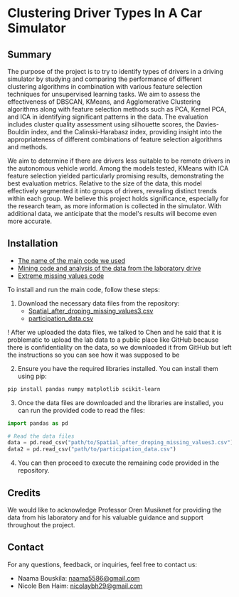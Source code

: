 # Clustering Driver Types In A Car Simulator

## Summary

The purpose of the project is to try to identify types of drivers in a driving simulator by studying and comparing the performance of different clustering algorithms in combination with various feature selection techniques for unsupervised learning tasks. We aim to assess the effectiveness of DBSCAN, KMeans, and Agglomerative Clustering algorithms along with feature selection methods such as PCA, Kernel PCA, and ICA in identifying significant patterns in the data. The evaluation includes cluster quality assessment using silhouette scores, the Davies-Bouldin index, and the Calinski-Harabasz index, providing insight into the appropriateness of different combinations of feature selection algorithms and methods.

We aim to determine if there are drivers less suitable to be remote drivers in the autonomous vehicle world. Among the models tested, KMeans with ICA feature selection yielded particularly promising results, demonstrating the best evaluation metrics. Relative to the size of the data, this model effectively segmented it into groups of drivers, revealing distinct trends within each group. We believe this project holds significance, especially for the research team, as more information is collected in the simulator. With additional data, we anticipate that the model's results will become even more accurate.

## Installation

- [The name of the main code we used](https://github.com/naama5586/machine-learning-naama-and-nicole/blob/main/final%20project%20nicole%26naama.ipynb)
- [Mining code and analysis of the data from the laboratory drive](https://github.com/naama5586/machine-learning-naama-and-nicole/blob/main/data%20from%20drive.py)
- [Extreme missing values code](https://github.com/naama5586/machine-learning-naama-and-nicole/blob/main/drop%20columns.ipynb)

To install and run the main code, follow these steps:

1. Download the necessary data files from the repository:
   - [Spatial_after_droping_missing_values3.csv](https://github.com/naama5586/machine-learning-naama-and-nicole/blob/main/Spatial_after_droping_missing_values3.csv)
   - [participation_data.csv](https://github.com/naama5586/machine-learning-naama-and-nicole/blob/main/participation_data.csv)

! After we uploaded the data files, we talked to Chen and he said that it is problematic to upload the lab data to a public place like GitHub because there is confidentiality on the data, so we downloaded it from GitHub but left the instructions so you can see how it was supposed to be

2. Ensure you have the required libraries installed. You can install them using pip:

```bash
pip install pandas numpy matplotlib scikit-learn
```

3. Once the data files are downloaded and the libraries are installed, you can run the provided code to read the files:

```python
import pandas as pd

# Read the data files
data = pd.read_csv("path/to/Spatial_after_droping_missing_values3.csv")
data2 = pd.read_csv("path/to/participation_data.csv")
```

4. You can then proceed to execute the remaining code provided in the repository.

## Credits

We would like to acknowledge Professor Oren Musiknet for providing the data from his laboratory and for his valuable guidance and support throughout the project.

## Contact

For any questions, feedback, or inquiries, feel free to contact us:

- Naama Bouskila: [naama5586@gmail.com](mailto:naama5586@gmail.com)
- Nicole Ben Haim: [nicolaybh29@gmail.com](mailto:nicolaybh29@gmail.com)
